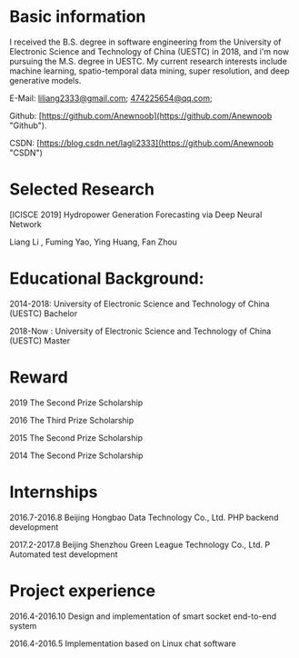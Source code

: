 # Basic information
I received the B.S. degree in software engineering from the University of Electronic Science and Technology of China (UESTC) in 2018, and i'm now pursuing the M.S. degree in UESTC. My current research interests include machine learning, spatio-temporal data mining, super resolution, and deep generative models.

E-Mail: liliang2333@gmail.com;  474225654@qq.com;

Github: [https://github.com/Anewnoob](https://github.com/Anewnoob "Github").

CSDN: [https://blog.csdn.net/lagli2333](https://github.com/Anewnoob "CSDN")

# Selected Research
[ICISCE 2019] Hydropower Generation Forecasting via Deep Neural Network

Liang Li , Fuming Yao, Ying Huang, Fan Zhou

# Educational Background:
2014-2018: University of Electronic Science and Technology of China (UESTC)  Bachelor

2018-Now : University of Electronic Science and Technology of China (UESTC)  Master
        
# Reward
2019 The Second Prize Scholarship

2016 The Third Prize Scholarship

2015 The Second Prize Scholarship

2014 The Second Prize Scholarship

# Internships
2016.7-2016.8 Beijing Hongbao Data Technology Co., Ltd. PHP backend development

2017.2-2017.8 Beijing Shenzhou Green League Technology Co., Ltd. P Automated test development

# Project experience
2016.4-2016.10 Design and implementation of smart socket end-to-end system

2016.4-2016.5 Implementation based on Linux chat software
